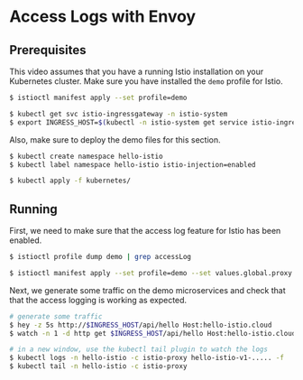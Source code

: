 # Access Logs with Envoy

## Prerequisites

This video assumes that you have a running Istio installation on your Kubernetes cluster. Make sure you have installed the `demo` profile for Istio.

```bash
$ istioctl manifest apply --set profile=demo

$ kubectl get svc istio-ingressgateway -n istio-system
$ export INGRESS_HOST=$(kubectl -n istio-system get service istio-ingressgateway -o jsonpath='{.status.loadBalancer.ingress[0].ip}')
```

Also, make sure to deploy the demo files for this section.

```bash
$ kubectl create namespace hello-istio
$ kubectl label namespace hello-istio istio-injection=enabled

$ kubectl apply -f kubernetes/
```

## Running

First, we need to make sure that the access log feature for Istio has been enabled.

```bash
$ istioctl profile dump demo | grep accessLog

$ istioctl manifest apply --set profile=demo --set values.global.proxy.accessLogEncoding="JSON" --set values.global.proxy.accessLogFile="/dev/stdout"
```

Next, we generate some traffic on the demo microservices and check that that the access logging is working as expected.

```bash
# generate some traffic
$ hey -z 5s http://$INGRESS_HOST/api/hello Host:hello-istio.cloud
$ watch -n 1 -d http get $INGRESS_HOST/api/hello Host:hello-istio.cloud

# in a new window, use the kubectl tail plugin to watch the logs
$ kubectl logs -n hello-istio -c istio-proxy hello-istio-v1-..... -f
$ kubectl tail -n hello-istio -c istio-proxy
```
